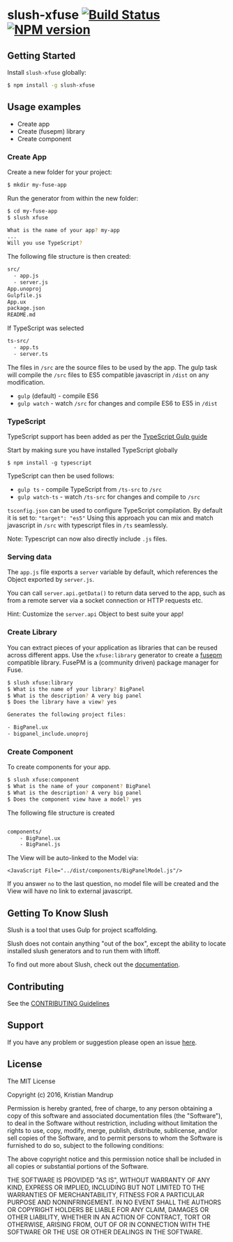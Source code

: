 # slush-xfuse [![Build Status](https://secure.travis-ci.org/kristianmandrup/slush-xfuse.png?branch=master)](https://travis-ci.org/kristianmandrup/slush-xfuse) [![NPM version](https://badge-me.herokuapp.com/api/npm/slush-xfuse.png)](http://badges.enytc.com/for/npm/slush-xfuse)

## Getting Started

Install `slush-xfuse` globally:

```bash
$ npm install -g slush-xfuse
```

## Usage examples

- Create app
- Create (fusepm) library
- Create component

### Create App

Create a new folder for your project:

```bash
$ mkdir my-fuse-app
```

Run the generator from within the new folder:

```bash
$ cd my-fuse-app
$ slush xfuse

What is the name of your app? my-app
...
Will you use TypeScript?
```

The following file structure is then created:

```bash
src/
  - app.js
  - server.js
App.unoproj
Gulpfile.js
App.ux
package.json
README.md
```

If TypeScript was selected

```bash
ts-src/
  - app.ts
  - server.ts
```

The files in `/src` are the source files to be used by the app. The gulp task will compile the `/src` files to ES5 compatible javascript in `/dist` on any modification.

- `gulp` (default) - compile ES6
- `gulp watch` - watch `/src` for changes and compile ES6 to ES5 in `/dist`

### TypeScript
TypeScript support has been added as per the [TypeScript Gulp guide](http://www.typescriptlang.org/docs/handbook/gulp.html)

Start by making sure you have installed TypeScript globally

`$ npm install -g typescript`

TypeScript can then be used follows:
- `gulp ts` - compile TypeScript from `/ts-src` to `/src`
- `gulp watch-ts` - watch `/ts-src` for changes and compile to `/src`

`tsconfig.json` can be used to configure TypeScript compilation. By default it is set to: `"target": "es5"`
Using this approach you can mix and match javascript in `/src` with typescript files in `/ts` seamlessly.

Note: Typescript can now also directly include `.js` files.

### Serving data
The `app.js` file exports a `server` variable by default, which references the Object exported by `server.js`.

You can call `server.api.getData()` to return data served to the app, such as from a remote server via a socket connection or HTTP requests etc.

Hint: Customize the `server.api` Object to best suite your app!

### Create Library
You can extract pieces of your application as libraries that can be reused across different apps.
Use the `xfuse:library` generator to create a [fusepm](https://github.com/bolav/fusepm) compatible library.
FusePM is a (community driven) package manager for Fuse.

```bash
$ slush xfuse:library
$ What is the name of your library? BigPanel
$ What is the description? A very big panel
$ Does the library have a view? yes

Generates the following project files:

- BigPanel.ux
- bigpanel_include.unoproj
```

### Create Component
To create components for your app.

```bash
$ slush xfuse:component
$ What is the name of your component? BigPanel
$ What is the description? A very big panel
$ Does the component view have a model? yes
```

The following file structure is created

```bash

components/
    - BigPanel.ux
    - BigPanel.js
```

The View will be auto-linked to the Model via:

`<JavaScript File="../dist/components/BigPanelModel.js"/>`

If you answer `no` to the last question, no model file will be created and the View will have no link to external javascript.

## Getting To Know Slush

Slush is a tool that uses Gulp for project scaffolding.

Slush does not contain anything "out of the box", except the ability to locate installed slush generators and to run them with liftoff.

To find out more about Slush, check out the [documentation](https://github.com/slushjs/slush).

## Contributing

See the [CONTRIBUTING Guidelines](https://github.com/kristianmandrup/slush-xfuse/blob/master/CONTRIBUTING.md)

## Support
If you have any problem or suggestion please open an issue [here](https://github.com/kristianmandrup/slush-xfuse/issues).

## License

The MIT License

Copyright (c) 2016, Kristian Mandrup

Permission is hereby granted, free of charge, to any person
obtaining a copy of this software and associated documentation
files (the "Software"), to deal in the Software without
restriction, including without limitation the rights to use,
copy, modify, merge, publish, distribute, sublicense, and/or sell
copies of the Software, and to permit persons to whom the
Software is furnished to do so, subject to the following
conditions:

The above copyright notice and this permission notice shall be
included in all copies or substantial portions of the Software.

THE SOFTWARE IS PROVIDED "AS IS", WITHOUT WARRANTY OF ANY KIND,
EXPRESS OR IMPLIED, INCLUDING BUT NOT LIMITED TO THE WARRANTIES
OF MERCHANTABILITY, FITNESS FOR A PARTICULAR PURPOSE AND
NONINFRINGEMENT. IN NO EVENT SHALL THE AUTHORS OR COPYRIGHT
HOLDERS BE LIABLE FOR ANY CLAIM, DAMAGES OR OTHER LIABILITY,
WHETHER IN AN ACTION OF CONTRACT, TORT OR OTHERWISE, ARISING
FROM, OUT OF OR IN CONNECTION WITH THE SOFTWARE OR THE USE OR
OTHER DEALINGS IN THE SOFTWARE.
